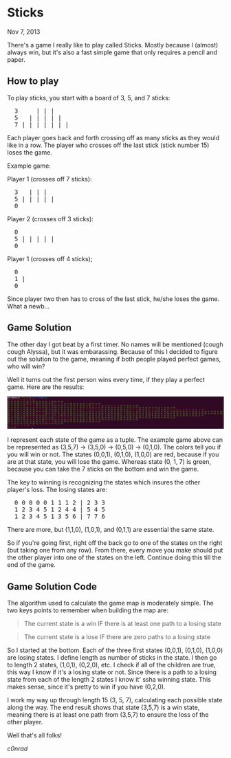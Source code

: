 Sticks
======

Nov 7, 2013

There's a game I really like to play called Sticks. Mostly because I (almost) always win, but it's also a fast simple game that only requires a pencil and paper.

How to play
-----------

To play sticks, you start with a board of 3, 5, and 7 sticks:
<pre>
  3     | | |
  5   | | | | | 
  7 | | | | | | |
</pre>

Each player goes back and forth crossing off as many sticks as they would like in a row. The player who crosses off the last stick (stick number 15) loses the game.

Example game:

Player 1 (crosses off 7 sticks): 
<pre>
  3   | | |
  5 | | | | |
  0 
</pre>

Player 2 (crosses off 3 sticks):
<pre>
  0 
  5 | | | | |
  0
</pre>

Player 1 (crosses off 4 sticks);
<pre>
  0
  1 |
  0
</pre>

Since player two then has to cross of the last stick, he/she loses the game. What a newb...

Game Solution
-------------

The other day I got beat by a first timer. No names will be mentioned (cough cough Alyssa), but it was embarassing. Because of this I decided to figure out the solution to the game, meaning if both people played perfect games, who will win?

Well it turns out the first person wins every time, if they play a perfect game. Here are the results:

<img src="/img/sticksSolution.png"> </img>

I represent each state of the game as a tuple. The example game above can be represented as (3,5,7) -> (3,5,0) -> (0,5,0) -> (0,1,0). The colors tell you if you will win or not. The states (0,0,1), (0,1,0), (1,0,0) are red, because if you are at that state, you will lose the game. Whereas state (0, 1, 7) is green, because you can take the 7 sticks on the bottom and win the game.

The key to winning is recognizing the states which insures the other player's loss. The losing states are:

<pre>
  0 0 0 0 0 1 1 1 2 | 2 3 3  
  1 2 3 4 5 1 2 4 4 | 5 4 5 
  1 2 3 4 5 1 3 5 6 | 7 7 6
</pre>

There are more, but (1,1,0), (1,0,1), and (0,1,1) are essential the same state.

So if you're going first, right off the back go to one of the states on the right (but taking one from any row). From there, every move you make should put the other player into one of the states on the left. Continue doing this till the end of the game.

Game Solution Code
------------------

The algorithm used to calculate the game map is moderately simple. The two keys points to remember when building the map are:

> The current state is a win IF there is at least one path to a losing state

> The current state is a lose IF there are zero paths to a losing state

So I started at the bottom. Each of the three first states (0,0,1), (0,1,0), (1,0,0) are losing states. I define length as number of sticks in the state. I then go to length 2 states, (1,0,1), (0,2,0), etc. I check if all of the children are true, this way I know if it's a losing state or not. Since there is a path to a losing state from each of the length 2 states I know it' ssha winning state. This makes sense, since it's pretty to win if you have (0,2,0).

I work my way up through length 15 (3, 5, 7), calculating each possible state along the way. The end result shows that state (3,5,7) is a win state, meaning there is at least one path from (3,5,7) to ensure the loss of the other player.

Well that's all folks!

_c0nrad_